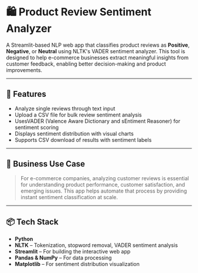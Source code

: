# 🛍️ Product Review Sentiment Analyzer

A Streamlit-based NLP web app that classifies product reviews as **Positive**, **Negative**, or **Neutral** using NLTK's VADER sentiment analyzer. This tool is designed to help e-commerce businesses extract meaningful insights from customer feedback, enabling better decision-making and product improvements.

---

## 🚀 Features

- Analyze single reviews through text input
- Upload a CSV file for bulk review sentiment analysis
- UsesVADER (Valence Aware Dictionary and sEntiment Reasoner) for sentiment scoring
- Displays sentiment distribution with visual charts
- Supports CSV download of results with sentiment labels

---

## 🧠 Business Use Case

> For e-commerce companies, analyzing customer reviews is essential for understanding product performance, customer satisfaction, and emerging issues. This app helps automate that process by providing instant sentiment classification at scale.

---

## 📦 Tech Stack

- **Python**
- **NLTK** – Tokenization, stopword removal, VADER sentiment analysis
- **Streamlit** – For building the interactive web app
- **Pandas & NumPy** – For data processing
- **Matplotlib** – For sentiment distribution visualization


